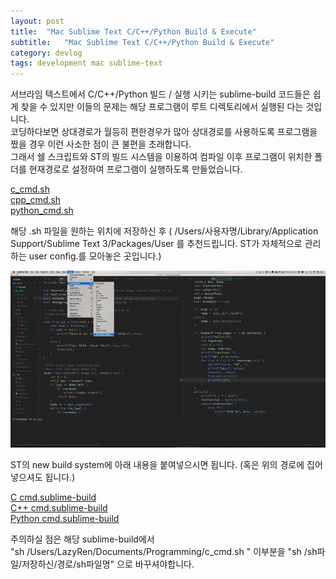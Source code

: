 ```yaml
---
layout: post
title:  "Mac Sublime Text C/C++/Python Build & Execute"
subtitle:   "Mac Sublime Text C/C++/Python Build & Execute"
category: devlog
tags: development mac sublime-text
---
```


서브라임 텍스트에서 C/C++/Python 빌드 / 실행 시키는 sublime-build 코드들은 쉽게 찾을 수 있지만 이들의 문제는 해당 프로그램이 루트 디렉토리에서 실행된 다는 것입니다.<br>
코딩하다보면 상대경로가 월등히 편한경우가 많아 상대경로를 사용하도록 프로그램을 짰을 경우 이런 사소한 점이 큰 불편을 초래합니다.<br>
그래서 쉘 스크립트와 ST의 빌드 시스템을 이용하여 컴파일 이후 프로그램이 위치한 폴더를 현재경로로 설정하여 프로그램이 실행하도록 만들었습니다.<br>

[c_cmd.sh](https://gist.github.com/LazyRen/da3cac957c5e203d99605b0815ca5ff8)<br>
[cpp_cmd.sh](https://gist.github.com/LazyRen/6e33fb372bf19c171f4b722cc2d90dd5)<br>
[python_cmd.sh](https://gist.github.com/LazyRen/4e3a89ac10dcac82ebaaadade445c659)<br>

해당 .sh 파일을 원하는 위치에 저장하신 후 ( /Users/사용자명/Library/Application Support/Sublime Text 3/Packages/User 를 추천드립니다. ST가 자체적으로 관리하는 user config.를 모아놓은 곳입니다.)

![New Build System](/assets/img/docs/2018823-01.png)

ST의 new build system에 아래 내용을 붙여넣으시면 됩니다. (혹은 위의 경로에 집어넣으셔도 됩니다.)<br>

[C cmd.sublime-build](https://gist.github.com/LazyRen/ab6d6d63eb19767e6b932c47847604db)<br>
[C++ cmd.sublime-build](https://gist.github.com/LazyRen/7c85044220d324bdf405e93405b41f84)<br>
[Python cmd.sublime-build](https://gist.github.com/LazyRen/1bb565bc42560a921af3fb63300b56f8)<br>

주의하실 점은 해당 sublime-build에서<br>
"sh /Users/LazyRen/Documents/Programming/c_cmd.sh " 이부분을 "sh /sh파일/저장하신/경로/sh파일명" 으로 바꾸셔야합니다.

